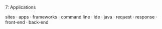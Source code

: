 7: Applications

sites · apps · frameworks · command line · ide · java · request · response · front-end · back-end 